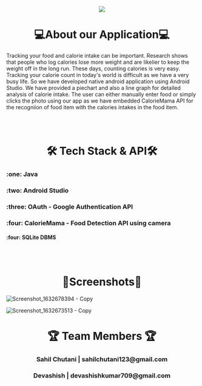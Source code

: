 
<p align="center">
 <img  hright=200 src="https://user-images.githubusercontent.com/54733680/134819101-c8d8454d-3e37-4e6f-be6e-e49b3d382523.png">
</p>

<h1 align=center>💻About our Application💻</h1>
Tracking your food and calorie intake can be important. Research shows that people who log calories lose more weight and are likelier to keep the weight off in the long run. These days, counting calories is very easy. Tracking your calorie count in today's world is difficult as we have a very busy life. So we have developed native android application using Android Studio. We have provided a piechart and also a line graph for detailed analysis of calorie intake. The user can either manually enter food or simply clicks the photo using our app as we have embedded CalorieMama API for the recogniion of food item with the calories intakes in the food item.


<br><br>

<h1 align=center>🛠 Tech Stack & API🛠</h1>
<h3 align=left%>:one: Java</h3>
<h3 align=left>:two: Android Studio</h3>
<h3 align=left>:three: OAuth - Google Authentication API</h3>
<h3 align=left>:four: CalorieMama - Food Detection API using camera </h3>
<h4 align=left>:four: SQLite DBMS </h4>
<br><br>
<h1 align=center>📱Screenshots📱</h1>

![Screenshot_1632678394 - Copy](https://user-images.githubusercontent.com/54733680/134818911-6fc01e68-209c-496d-9c96-72683cb2f766.png)

![Screenshot_1632673513 - Copy](https://user-images.githubusercontent.com/54733680/134818906-59e489b6-c9e1-4b9d-8470-4559d625b8f2.png)

<h1 align=center>🏆 Team Members 🏆</h1>
<h3 align=center>Sahil Chutani | sahilchutani123@gmail.com</h3>
<h3 align=center>Devashish | devashishkumar709@gmail.com</h3>

